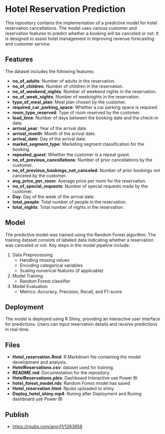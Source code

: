 # Hotel Reservation Prediction

This repository contains the implementation of a predictive model for hotel reservation cancellations. The model uses various customer and reservation features to predict whether a booking will be canceled or not. It is designed to assist hotel management in improving revenue forecasting and customer service.

## Features

The dataset includes the following features:
- **no_of_adults**: Number of adults in the reservation.
- **no_of_children**: Number of children in the reservation.
- **no_of_weekend_nights**: Number of weekend nights in the reservation.
- **no_of_week_nights**: Number of weeknights in the reservation.
- **type_of_meal_plan**: Meal plan chosen by the customer.
- **required_car_parking_space**: Whether a car parking space is required.
- **room_type_reserved**: Type of room reserved by the customer.
- **lead_time**: Number of days between the booking date and the check-in date.
- **arrival_year**: Year of the arrival date.
- **arrival_month**: Month of the arrival date.
- **arrival_date**: Day of the arrival date.
- **market_segment_type**: Marketing segment classification for the booking.
- **repeated_guest**: Whether the customer is a repeat guest.
- **no_of_previous_cancellations**: Number of prior cancellations by the customer.
- **no_of_previous_bookings_not_canceled**: Number of prior bookings not canceled by the customer.
- **avg_price_per_room**: Average price per room for the reservation.
- **no_of_special_requests**: Number of special requests made by the customer.
- **Day**: Day of the week of the arrival date.
- **total_people**: Total number of people in the reservation.
- **total_nights**: Total number of nights in the reservation.

## Model

The predictive model was trained using the Random Forest algorithm. The training dataset consists of labeled data indicating whether a reservation was canceled or not. Key steps in the model pipeline include:
1. Data Preprocessing
   - Handling missing values
   - Encoding categorical variables
   - Scaling numerical features (if applicable)
2. Model Training
   - Random Forest classifier
3. Model Evaluation
   - Metrics: Accuracy, Precision, Recall, and F1-score

## Deployment

The model is deployed using R Shiny, providing an interactive user interface for predictions. Users can input reservation details and receive predictions in real-time.

## Files

- **Hotel_reservation.Rmd**: R Markdown file containing the model development and analysis.
- **HotelReservations.csv**: dataset used for training.
- **README.md**: Documentation for the repository.
- **HotelReservations.pbix**: Dashboard Interactive use Power BI
- **hotel_forest_model.rds**: Random Forest model has saved
- **Hotel_reservation.html**: Rpubs uploaded to shiny
- **Deploy_hotel_shiny.mp4**: Runing after Deployment and Runing dashboard use Power BI

## Publish

 - https://rpubs.com/amri11/1263958

